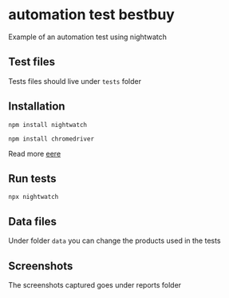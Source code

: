 # automation test bestbuy

Example of an automation test using nightwatch

## Test files

Tests files should live under `tests` folder

## Installation

`npm install nightwatch`

`npm install chromedriver`

Read more <a href="https://nightwatchjs.org/gettingstarted/installation/">eere</a>

## Run tests 

`npx nightwatch`

## Data files

Under folder `data` you can change the products used in the tests

## Screenshots

The screenshots captured goes under reports folder
